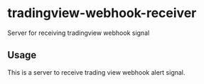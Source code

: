 # tradingview-webhook-receiver
Server for receiving tradingview webhook signal

## Usage
This is a server to receive trading view webhook alert signal.

